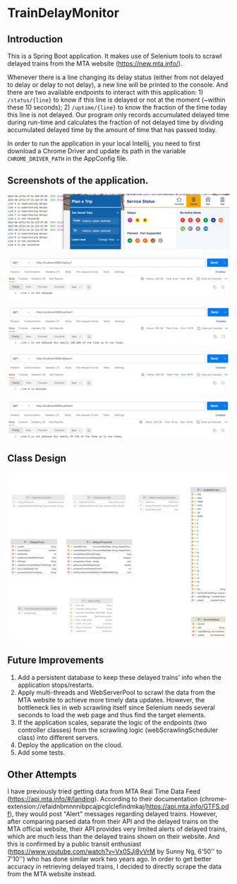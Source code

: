 # TrainDelayMonitor
## Introduction
This is a Spring Boot application. It makes use of Selenium tools to scrawl delayed trains from the MTA website (https://new.mta.info/). 

Whenever there is a line changing its delay status (either from not delayed to delay or delay to not delay), a new line will be printed to the console. And there are two available endpoints to interact with this application: 1) `/status/{line}` to know if this line is delayed or not at the moment (~within these 10 seconds); 2) `/uptime/{line}` to know the fraction of the time today this line is not delayed. Our program only records accumulated delayed time during run-time and calculates the fraction of not delayed time by dividing accumulated delayed time by the amount of time that has passed today.

In order to run the application in your local Intellij, you need to first download a Chrome Driver and update its path in the variable `CHROME_DRIVER_PATH` in the AppConfig file.

## Screenshots of the application.
![Console](https://github.com/Yiranluc/TrainDelayMonitor/blob/main/Capture.PNG)

![/status/1](https://github.com/Yiranluc/TrainDelayMonitor/blob/main/status_line_1.PNG)

![/uptime/1](https://github.com/Yiranluc/TrainDelayMonitor/blob/main/uptime_line_1.PNG)

![/status/n](https://github.com/Yiranluc/TrainDelayMonitor/blob/main/status_line_n.PNG)

![/uptime/n](https://github.com/Yiranluc/TrainDelayMonitor/blob/main/uptime_line_n.PNG)


## Class Design
![](https://github.com/Yiranluc/TrainDelayMonitor/blob/main/trainDelayMonitor.png)

## Future Improvements
1. Add a persistent database to keep these delayed trains' info when the application stops/restarts.
2. Apply multi-threads and WebServerPool to scrawl the data from the MTA website to achieve more timely data updates. However, the bottleneck lies in web scrawling itself since Selenium needs several seconds to load the web page and thus find the target elements.
3. If the application scales, separate the logic of the endpoints (two controller classes) from the scrawling logic (webScrawlingScheduler class) into different servers.
4. Deploy the application on the cloud.
5. Add some tests.

## Other Attempts
I have previously tried getting data from MTA Real Time Data Feed (https://api.mta.info/#/landing). According to their documentation (chrome-extension://efaidnbmnnnibpcajpcglclefindmkaj/https://api.mta.info/GTFS.pdf), they would post "Alert" messages regarding delayed trains. However, after comparing parsed data from their API and the delayed trains on the MTA official website, their API provides very limited alerts of delayed trains, which are much less than the delayed trains shown on their website. And this is confirmed by a public transit enthusiast (https://www.youtube.com/watch?v=Vx0SJj8yVrM by Sunny Ng, 6'50'' to 7'10'') who has done similar work two years ago. In order to get better accuracy in retrieving delayed trains, I decided to directly scrape the data from the MTA website instead. 
